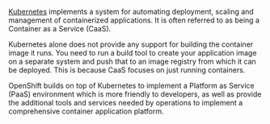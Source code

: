 [Kubernetes](https://kubernetes.io/) implements a system for automating deployment, scaling and management of containerized applications. It is often referred to as being a Container as a Service (CaaS).

Kubernetes alone does not provide any support for building the container image it runs. You need to run a build tool to create your application image on a separate system and push that to an image registry from which it can be deployed. This is because CaaS focuses on just running containers.

OpenShift builds on top of Kubernetes to implement a Platform as Service (PaaS) environment which is more friendly to developers, as well as provide the additional tools and services needed by operations to implement a comprehensive container application platform.
